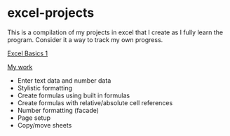 # excel-projects
This is a compilation of my projects in excel that I create as I fully learn the program. Consider it a way to track my own progress.

[Excel Basics 1](https://www.youtube.com/watch?v=c_ZJLJK5PjM&list=PLrRPvpgDmw0n34OMHeS94epMaX_Y8Tu1k)

[My work](https://github.com/marcvermette/excel-projects/blob/master/EB01-Gradebook.xlsx)
  - Enter text data and number data
  - Stylistic formatting
  - Create formulas using built in formulas
  - Create formulas with relative/absolute cell references
  - Number formatting (facade)
  - Page setup
  - Copy/move sheets
